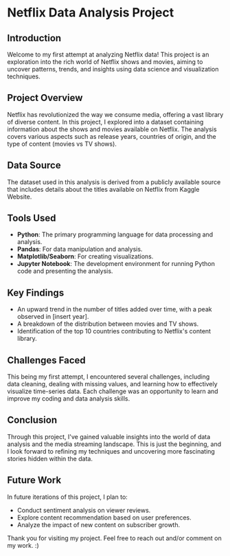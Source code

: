 # Netflix Data Analysis Project

## Introduction
Welcome to my first attempt at analyzing Netflix data! This project is an exploration into the rich world of Netflix shows and movies, aiming to uncover patterns, trends, and insights using data science and visualization techniques.

## Project Overview
Netflix has revolutionized the way we consume media, offering a vast library of diverse content. In this project, I explored into a dataset containing information about the shows and movies available on Netflix. The analysis covers various aspects such as release years, countries of origin, and the type of content (movies vs TV shows).

## Data Source
The dataset used in this analysis is derived from a publicly available source that includes details about the titles available on Netflix from Kaggle Website.

## Tools Used
- **Python**: The primary programming language for data processing and analysis.
- **Pandas**: For data manipulation and analysis.
- **Matplotlib/Seaborn**: For creating visualizations.
- **Jupyter Notebook**: The development environment for running Python code and presenting the analysis.

## Key Findings
- An upward trend in the number of titles added over time, with a peak observed in [insert year].
- A breakdown of the distribution between movies and TV shows.
- Identification of the top 10 countries contributing to Netflix's content library.

## Challenges Faced
This being my first attempt, I encountered several challenges, including data cleaning, dealing with missing values, and learning how to effectively visualize time-series data. Each challenge was an opportunity to learn and improve my coding and data analysis skills.

## Conclusion
Through this project, I've gained valuable insights into the world of data analysis and the media streaming landscape. This is just the beginning, and I look forward to refining my techniques and uncovering more fascinating stories hidden within the data.

## Future Work
In future iterations of this project, I plan to:
- Conduct sentiment analysis on viewer reviews.
- Explore content recommendation based on user preferences.
- Analyze the impact of new content on subscriber growth.

Thank you for visiting my project. Feel free to reach out and/or comment on my work. :)
